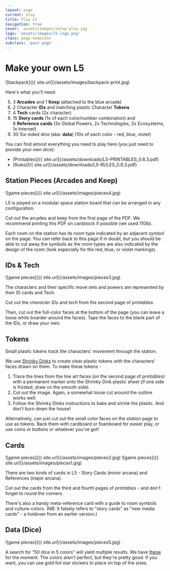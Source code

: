 ```yaml
---
layout: page
current: play
title: Play L5
navigation: true
cover:  assets/images/setup-play.jpg
logo: 'assets/images/l5-logo.png'
class: page-nemplate 
subclass: 'post page'
---
```


# Make your own L5

![backpack]({{ site.url}}/assets/images/backpack-print.jpg)

Here's what you'll need:

5. 3 **Arcades** and 1 **Keep** (attached to the blue arcade)
1. 2 Character **IDs** and matching plastic Character **Tokens**
2. 4 **Tech** cards (2x character)
3. 15 **Story cards** (1x of each color/number combination) and   
   8 **Reference cards** (3x Global Powers, 2x Technologies, 2x Ecosystems, 1x Internet)
6. 30 Six-sided dice (aka: **data**) (10x of each color - red, blue, violet)

You can find almost everything you need to play here (you just need to provide your own dice):
* [Printables]({{ site.url}}/assets/downloads/L5-PRINTABLES_0.6.3.pdf)
* [Rules]({{ site.url}}/assets/downloads/L5-RULES_0.6.3.pdf)

## Station Pieces (Arcades and Keep)

![game pieces]({{ site.url}}/assets/images/pieces4.jpg)

L5 is played on a modular space station board that can be arranged in any configuration. 

Cut out the arcades and keep from the first page of the PDF. We recommend printing this PDF on cardstock if possible (we used 110lb).

Each room on the station has its room type indicated by an adjacent symbol on the page. You can refer back to this page if in doubt, but you should be able to cut away the symbols as the room types are also indicated by the design of the room (look especially for the red, blue, or violet markings).

## IDs & Tech

![game pieces]({{ site.url}}/assets/images/pieces3.jpg)

The characters and their specific move sets and powers are represented by their ID cards and Tech.

Cut out the _character IDs_ and _tech_ from the second page of _printables_. 

Then, cut out the full-color faces at the bottom of the page (you can leave a loose white boarder around the faces). 
Tape the faces to the blank part of the IDs, or draw your own. 

## Tokens

Small plastic tokens track the characters' movement through the station. 

We use [Shrinky Dinks](https://www.amazon.com/Shrinky-Dinks-Creative-Sheets-Frosted/dp/B00Z0P39SK) to create clear plastic tokens with the characters' faces drawn on them. To make these tokens - 

1. Trace the lines from the line art faces (on the second page of _printables_) with a permanent marker
onto the Shrinky Dink plastic sheet (if one side is frosted, draw on the smooth side).
2. Cut out the image. Again, a somewhat loose cut around the outline works well.
3. Follow the Shrinky Dinks instructions to bake and shrink the plastic. And don't burn down the house!

Alternatively, can just cut out the small color faces on the _station_ page to use as tokens. Back them with cardboard or foamboard for easier play,
or use coins or buttons or whatever you've got! 

## Cards

![game pieces]({{ site.url}}/assets/images/pieces2.jpg)
![game pieces]({{ site.url}}/assets/images/pieces1.jpg)

There are two kinds of cards in L5 - Story Cards (minor arcana) and References (major arcana).

Cut out the cards from the third and fourth pages of _printables_ - and don't forget to round the corners.

There's also a handy meta-reference card with a guide to room symbols and culture-colors.
(NB: It falsely refers to "story cards" as "new media cards" - a holdover from an earlier version.)

## Data (Dice)

![game pieces]({{ site.url}}/assets/images/pieces5.jpg)

A search for "50 dice in 5 colors" will yield multiple results. We have [these](https://www.amazon.com/dp/B076HQMDDV/ref=asc_df_B076HQMDDV5451365) for the moment. The colors aren't perfect, but they're pretty good. If you want, you can use gold foil star stickers to place on top of the sixes.

